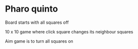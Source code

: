 
# Pharo quinto

Board starts with all squares off

10 x 10 game where click square changes its neighbour squares 

Aim game is to turn all squares on 


